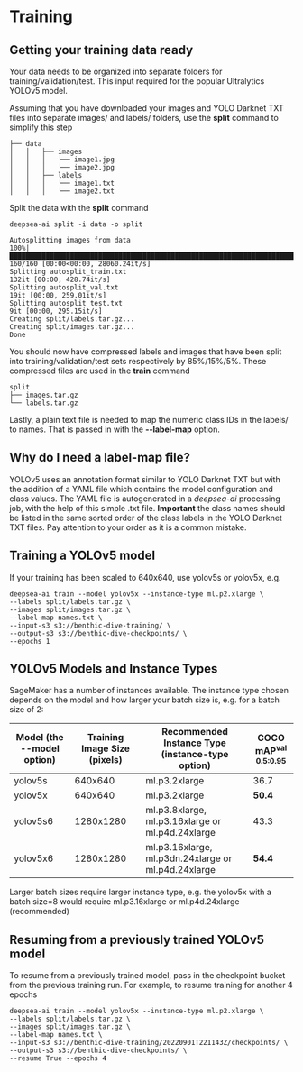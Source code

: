 
# Training

## Getting your training data ready

Your data needs to be organized into separate folders for training/validation/test.
This input required for the popular Ultralytics YOLOv5 model.

Assuming that you have downloaded your images and YOLO Darknet TXT files into separate images/ and labels/ folders,
use the **split** command to simplify this step

```
├── data
│   │   ├── images
│   │   │   └── image1.jpg
│   │   │   └── image2.jpg
│   │   ├── labels
│   │   │   └── image1.txt
│   │   │   └── image2.txt 
```  

Split the data with the **split** command
```
deepsea-ai split -i data -o split
```
```
Autosplitting images from data
100%|██████████████████████████████████████████████████████████████████████████████████████████████████████████████████████████████████████████████████████████████████████████████████████████████████████████████████████████████████████████████████████████████████████████████████████████████████████████████████████████████████████████████████████████████████████████████████████████████████████████████████████████████████████████████| 160/160 [00:00<00:00, 28060.24it/s]
Splitting autosplit_train.txt
132it [00:00, 428.74it/s]
Splitting autosplit_val.txt
19it [00:00, 259.01it/s]
Splitting autosplit_test.txt
9it [00:00, 295.15it/s]
Creating split/labels.tar.gz...
Creating split/images.tar.gz...
Done
```

You should now have compressed labels and images that have been split into training/validation/test sets respectively by 85%/15%/5%. 
These compressed files are used in the **train** command
```
split
├── images.tar.gz
└── labels.tar.gz
```


Lastly, a plain text file is needed to map the numeric class IDs in the labels/ to names. That is passed in with the **--label-map** option.

## Why do I need a label-map file?

YOLOv5 uses an annotation format similar to YOLO Darknet TXT but with the addition of a YAML file
which contains the model configuration and class values. The YAML file is autogenerated in a *deepsea-ai* processing job,
with the help of this simple .txt file.  **Important** the class names should be listed in the same sorted order of the 
class labels in the YOLO Darknet TXT files. Pay attention to your order as it is a common mistake. 


## Training a YOLOv5 model

If your training has been scaled to 640x640, use yolov5s or yolov5x, e.g.

```
deepsea-ai train --model yolov5x --instance-type ml.p2.xlarge \
--labels split/labels.tar.gz \
--images split/images.tar.gz \
--label-map names.txt \
--input-s3 s3://benthic-dive-training/ \
--output-s3 s3://benthic-dive-checkpoints/ \
--epochs 1
```

## YOLOv5 Models and Instance Types

SageMaker has a number of instances available. The instance type chosen depends on the model and how larger your batch size is, e.g.
for a batch size of 2:

| Model (the --model option)  | Training Image Size (pixels) | Recommended Instance Type (instance-type option)    | COCO mAP<sup>val<br>0.5:0.95 |
|---|------------------------------|-----------------------------------------------------|------------------------------|
|yolov5s| 640x640                      | ml.p3.2xlarge                                       | 36.7                         |
|yolov5x| 640x640                      | ml.p3.2xlarge                                       | **50.4**                     |
|yolov5s6| 1280x1280                    | ml.p3.8xlarge, ml.p3.16xlarge or ml.p4d.24xlarge    | 43.3                         |
|yolov5x6| 1280x1280                    | ml.p3.16xlarge, ml.p3dn.24xlarge or ml.p4d.24xlarge | **54.4**                     |

Larger batch sizes require larger instance type, e.g. the yolov5x with a batch size=8 would require ml.p3.16xlarge or ml.p4d.24xlarge (recommended)
 

## Resuming from a previously trained YOLOv5 model

To resume from a previously trained model, pass in the checkpoint bucket from the previous training run. For example,
to resume training for another 4 epochs

```
deepsea-ai train --model yolov5x --instance-type ml.p2.xlarge \
--labels split/labels.tar.gz \
--images split/images.tar.gz \
--label-map names.txt \
--input-s3 s3://benthic-dive-training/20220901T221143Z/checkpoints/ \
--output-s3 s3://benthic-dive-checkpoints/ \
--resume True --epochs 4
```
